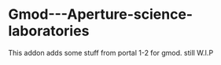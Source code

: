 # Gmod---Aperture-science-laboratories
This addon adds some stuff from portal 1-2 for gmod. still W.I.P
